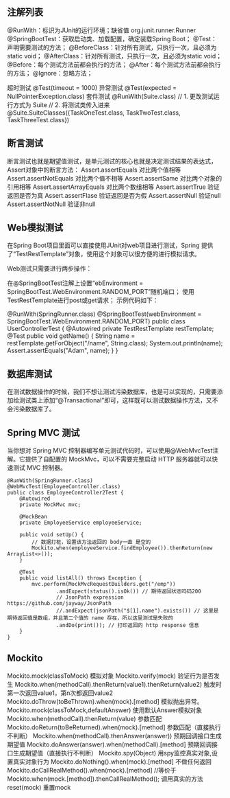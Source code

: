 ## 注解列表
@RunWith：标识为JUnit的运行环境；缺省值 org.junit.runner.Runner
@SpringBootTest：获取启动类、加载配置，确定装载Spring Boot；
@Test：声明需要测试的方法；
@BeforeClass：针对所有测试，只执行一次，且必须为static void；
@AfterClass：针对所有测试，只执行一次，且必须为static void；
@Before：每个测试方法前都会执行的方法；
@After：每个测试方法前都会执行的方法；
@Ignore：忽略方法；


超时测试
@Test(timeout = 1000)
异常测试
@Test(expected = NullPointerException.class)
套件测试
@RunWith(Suite.class) // 1. 更改测试运行方式为 Suite
// 2. 将测试类传入进来
@Suite.SuiteClasses({TaskOneTest.class, TaskTwoTest.class, TaskThreeTest.class})




## 断言测试
断言测试也就是期望值测试，是单元测试的核心也就是决定测试结果的表达式，Assert对象中的断言方法：
Assert.assertEquals 对比两个值相等
Assert.assertNotEquals 对比两个值不相等
Assert.assertSame 对比两个对象的引用相等
Assert.assertArrayEquals 对比两个数组相等
Assert.assertTrue 验证返回是否为真
Assert.assertFlase 验证返回是否为假
Assert.assertNull 验证null
Assert.assertNotNull 验证非null



## Web模拟测试
在Spring Boot项目里面可以直接使用JUnit对web项目进行测试，Spring 提供了“TestRestTemplate”对象，使用这个对象可以很方便的进行模拟请求。

Web测试只需要进行两步操作：

在@SpringBootTest注解上设置“ebEnvironment = SpringBootTest.WebEnvironment.RANDOM_PORT”随机端口；
使用TestRestTemplate进行post或get请求；
示例代码如下：

@RunWith(SpringRunner.class)
@SpringBootTest(webEnvironment = SpringBootTest.WebEnvironment.RANDOM_PORT)
public class UserControllerTest {
    @Autowired
    private TestRestTemplate restTemplate;
    @Test
    public void getName() {
        String name = restTemplate.getForObject("/name", String.class);
        System.out.println(name);
        Assert.assertEquals("Adam", name);
    }
}

## 数据库测试
在测试数据操作的时候，我们不想让测试污染数据库，也是可以实现的，只需要添加给测试类上添加“@Transactional”即可，这样既可以测试数据操作方法，又不会污染数据库了。

## Spring MVC 测试
当你想对 Spring MVC 控制器编写单元测试代码时，可以使用@WebMvcTest注解。它提供了自配置的 MockMvc，可以不需要完整启动 HTTP 服务器就可以快速测试 MVC 控制器。
```
@RunWith(SpringRunner.class)
@WebMvcTest(EmployeeController.class)
public class EmployeeController2Test {
    @Autowired
    private MockMvc mvc;

    @MockBean
    private EmployeeService employeeService;

    public void setUp() {
        // 数据打桩，设置该方法返回的 body一直 是空的
        Mockito.when(employeeService.findEmployee()).thenReturn(new ArrayList<>());
    }

    @Test
    public void listAll() throws Exception {
        mvc.perform(MockMvcRequestBuilders.get("/emp"))
                .andExpect(status().isOk()) // 期待返回状态吗码200
                // JsonPath expression  https://github.com/jayway/JsonPath
                //.andExpect(jsonPath("$[1].name").exists()) // 这里是期待返回值是数组，并且第二个值的 name 存在，所以这里测试是失败的
                .andDo(print()); // 打印返回的 http response 信息
    }
}
```

## Mockito

Mockito.mock(classToMock)	模拟对象
Mockito.verify(mock)	验证行为是否发生
Mockito.when(methodCall).thenReturn(value1).thenReturn(value2)	触发时第一次返回value1，第n次都返回value2
Mockito.doThrow(toBeThrown).when(mock).[method]	模拟抛出异常。
Mockito.mock(classToMock,defaultAnswer)	使用默认Answer模拟对象
Mockito.when(methodCall).thenReturn(value)	参数匹配
Mockito.doReturn(toBeReturned).when(mock).[method]	参数匹配（直接执行不判断）
Mockito.when(methodCall).thenAnswer(answer))	预期回调接口生成期望值
Mockito.doAnswer(answer).when(methodCall).[method]	预期回调接口生成期望值（直接执行不判断）
Mockito.spy(Object)	用spy监控真实对象,设置真实对象行为
Mockito.doNothing().when(mock).[method]	不做任何返回
Mockito.doCallRealMethod().when(mock).[method] //等价于Mockito.when(mock.[method]).thenCallRealMethod();	调用真实的方法
reset(mock)	重置mock